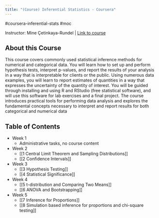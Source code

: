 ```yaml
---
title: "(Course) Inferential Statistics - Coursera"
---
```

#coursera-inferential-stats #moc

Instructor: Mine Çetinkaya-Rundel | [Link to course](https://www.coursera.org/learn/inferential-statistics-intro)

## About this Course
This course covers commonly used statistical inference methods for numerical and categorical data. You will learn how to set up and perform hypothesis tests, interpret p-values, and report the results of your analysis in a way that is interpretable for clients or the public. Using numerous data examples, you will learn to report estimates of quantities in a way that expresses the uncertainty of the quantity of interest. You will be guided through installing and using R and RStudio (free statistical software), and will use this software for lab exercises and a final project. The course introduces practical tools for performing data analysis and explores the fundamental concepts necessary to interpret and report results for both categorical and numerical data

## Table of Contents

* Week 1
    * Administrative tasks, no course content
* Week 2
	* [[1 Central Limit Theorem and Sampling Distributions]]
	* [[2 Confidence Intervals]]
* Week 3
	* [[3 Hypothesis Testing]]
	* [[4 Statistical Significance]]
* Week 4
	* [[5 t-distribution and Comparing Two Means]]
	* [[6 ANOVA and Bootstrapping]]
* Week 5
	* [[7 Inference for Proportions]]
	* [[8 Simulation based inference for proportions and chi-square testing]]
